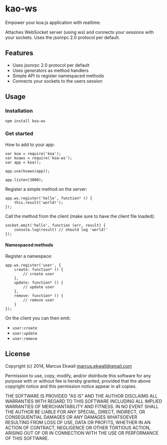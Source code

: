 # kao-ws

Empower your koa.js application with realtime.

Attaches WebSocket server (using ws) and connects your sessions with your sockets.
Uses the jsonrpc 2.0 protocol per default.

## Features

* Uses jsonrpc 2.0 protocol per default
* Uses generators as method handlers
* Simple API to register namespaced methods
* Connects your sockets to the users session

## Usage

### Installation

    npm install koa-ws

### Get started

How to add to your app:

    var koa = require('koa');
    var koaws = require('koa-ws');
    var app = koa();

    app.use(koaws(app));

    app.listen(3000);

Register a simple method on the server:

    app.ws.register('hello', function* () {
        this.result('world!');
    });

Call the method from the client (make sure to have the client file loaded):

    socket.emit('hello', function (err, result) {
        console.log(result) // should log 'world!'
    });

#### Namespaced methods

Register a namespace:

    app.ws.register('user', {
        create: function* () {
            // create user
        },
        update: function* () {
            // update user
        },
        remove: function* () {
            // remove user
        }
    });

On the client you can then emit:

* `user:create`
* `user:update`
* `user:remove`


## License

Copyright (c) 2014, Marcus Ekwall marcus.ekwall@gmail.com

Permission to use, copy, modify, and/or distribute this software for any purpose with or without fee is hereby granted, provided that the above copyright notice and this permission notice appear in all copies.

THE SOFTWARE IS PROVIDED "AS IS" AND THE AUTHOR DISCLAIMS ALL WARRANTIES WITH REGARD TO THIS SOFTWARE INCLUDING ALL IMPLIED WARRANTIES OF MERCHANTABILITY AND FITNESS. IN NO EVENT SHALL THE AUTHOR BE LIABLE FOR ANY SPECIAL, DIRECT, INDIRECT, OR CONSEQUENTIAL DAMAGES OR ANY DAMAGES WHATSOEVER RESULTING FROM LOSS OF USE, DATA OR PROFITS, WHETHER IN AN ACTION OF CONTRACT, NEGLIGENCE OR OTHER TORTIOUS ACTION, ARISING OUT OF OR IN CONNECTION WITH THE USE OR PERFORMANCE OF THIS SOFTWARE.